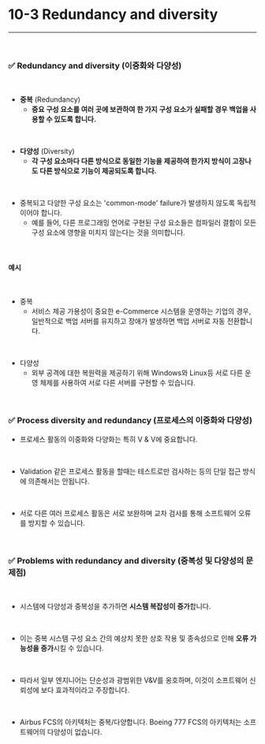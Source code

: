# 10-3 Redundancy and diversity
---

<br>

### ✅ Redundancy and diversity (이중화와 다양성)
<br>

- **중복** (Redundancy)
  - **중요 구성 요소를 여러 곳에 보관하여 한 가지 구성 요소가 실패할 경우 백업을 사용할 수 있도록 합니다.**
<br>

- **다양성** (Diversity)
  - **각 구성 요소마다 다른 방식으로 동일한 기능을 제공하여 한가지 방식이 고장나도 다른 방식으로 기능이 제공되도록 합니다.**
<br>

- 중복되고 다양한 구성 요소는 'common-mode' failure가 발생하지 않도록 독립적이어야 합니다.
  - 예를 들어, 다른 프로그래밍 언어로 구현된 구성 요소들은 컴파일러 결함이 모든 구성 요소에 영향을 미치지 않는다는 것을 의미합니다.
<br>

#### 예시
<br>

- 중복
  - 서비스 제공 가용성이 중요한 e-Commerce 시스템을 운영하는 기업의 경우, 일반적으로 백업 서버를 유지하고 장애가 발생하면 백업 서버로 자동 전환합니다.
<br>

- 다양성
  - 외부 공격에 대한 복원력을 제공하기 위해 Windows와 Linux등 서로 다른 운영 체제를 사용하여 서로 다른 서버를 구현할 수 있습니다.
<br>

### ✅ Process diversity and redundancy (프로세스의 이중화와 다양성)

- 프로세스 활동의 이중화와 다양화는 특히 V & V에 중요합니다.
<br>

- Validation 같은 프로세스 활동을 할때는 테스트로만 검사하는 등의 단일 접근 방식에 의존해서는 안됩니다.
<br>

- 서로 다른 여러 프로세스 활동은 서로 보완하며 교차 검사를 통해 소프트웨어 오류를 방지할 수 있습니다.
<br>

### ✅ Problems with redundancy and diversity (중복성 및 다양성의 문제점)
<br>

- 시스템에 다양성과 중복성을 추가하면 **시스템 복잡성이 증가**합니다.
<br>

- 이는 중복 시스템 구성 요소 간의 예상치 못한 상호 작용 및 종속성으로 인해 **오류 가능성을 증가**시킬 수 있습니다.
<br>

- 따라서 일부 엔지니어는 단순성과 광범위한 V&V를 옹호하며, 이것이 소프트웨어 신뢰성에 보다 효과적이라고 주장합니다.
<br>

- Airbus FCS의 아키텍처는 중복/다양합니다. Boeing 777 FCS의 아키텍처는 소프트웨어의 다양성이 없습니다.
<br>
